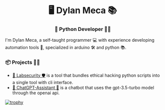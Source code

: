 <h1 align="center">🖥️ Dylan Meca 📚</h1>
<h3 align="center">🐍 Python Developer 👨‍💻</h3>

I'm Dylan Meca, a self-taught programmer 💻 with experience developing automation tools 🤖, specialized in arduino 🛠️ and python 📚.

### 📦 Projects 🧑‍💼

- [🔬 Labsecurity 🛡️](https://github.com/dylanmeca/labsecurity) is a tool that bundles ethical hacking python scripts into a single tool with cli interface.
- [🤖 ChatGPT-Assistant 🐍](https://huggingface.co/spaces/dylanmeca/ChatGPT-Assistant) is a chatbot that uses the gpt-3.5-turbo model through the openai api.

[![trophy](https://github-profile-trophy.vercel.app/?username=dylanmeca)](https://github.com/ryo-ma/github-profile-trophy)
